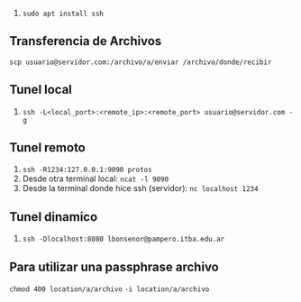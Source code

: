 1. `sudo apt install ssh`
## Transferencia de Archivos
`scp usuario@servidor.com:/archivo/a/enviar /archivo/donde/recibir`

## Tunel local
1. `ssh -L<local_port>:<remote_ip>:<remote_port> usuario@servidor.com -g`

## Tunel remoto
1. `ssh -R1234:127.0.0.1:9090 protos`	<!-- Expon el puerto 9090 de mi maquina en el puerto 1234 de SABF -->
2. Desde otra terminal local: `ncat -l 9090`
3. Desde la terminal donde hice ssh (servidor): `nc localhost 1234`

## Tunel dinamico
1. `ssh -Dlocalhost:8080 lbonsenor@pampero.itba.edu.ar`


## Para utilizar una passphrase archivo
`chmod 400 location/a/archivo`
`-i location/a/archivo`

